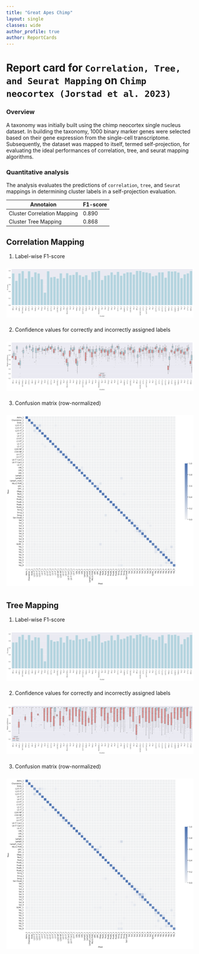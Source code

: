 ```yaml
---
title: "Great Apes Chimp"
layout: single
classes: wide
author_profile: true
author: ReportCards
---
```


# Report card for `Correlation, Tree, and Seurat Mapping` on `Chimp neocortex (Jorstad et al. 2023)`

### Overview

A taxonomy was initially built using the chimp neocortex single nucleus dataset. In building the taxonomy, 1000 binary marker genes were selected based on their gene expression from the single-cell transcriptome. Subsequently, the dataset was mapped to itself, termed self-projection, for evaluating the ideal performances of correlation, tree, and seurat mapping algorithms.

### Quantitative analysis

The analysis evaluates the predictions of `correlation`, `tree`, and `Seurat` mappings in determining cluster labels in a self-projection evaluation.

Annotaion | F1-score
--- | ---
Cluster Correlation Mapping | 0.890
Cluster Tree Mapping | 0.868

## Correlation Mapping 

1. Label-wise F1-score<br>
<img align='center' style="padding:10px 0px 10px 0px; border-radius: 0%" src="../../assets/greatapes/chimp/chimp_corr_figure_1.png"/>

2. Confidence values for correctly and incorrectly assigned labels<br>
<img align='center' style="padding:10px 0px 10px 0px; border-radius: 0%" src="../../assets/greatapes/chimp/chimp_corr_figure_2.png"/>

3. Confusion matrix (row-normalized)<br>
<img align='center' style="padding:10px 0px 10px 0px; border-radius: 0%" src="../../assets/greatapes/chimp/chimp_corr_figure_3.png"/>

## Tree Mapping 

1. Label-wise F1-score<br>
<img align='center' style="padding:10px 0px 10px 0px; border-radius: 0%" src="../../assets/greatapes/chimp/chimp_tree_figure_1.png"/>

2. Confidence values for correctly and incorrectly assigned labels<br>
<img align='center' style="padding:10px 0px 10px 0px; border-radius: 0%" src="../../assets/greatapes/chimp/chimp_tree_figure_2.png"/>

3. Confusion matrix (row-normalized)<br>
<img align='center' style="padding:10px 0px 10px 0px; border-radius: 0%" src="../../assets/greatapes/chimp/chimp_tree_figure_3.png"/>
